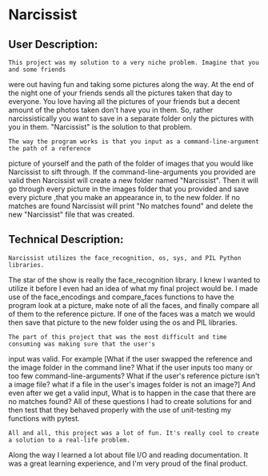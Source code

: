 # Narcissist

## User Description:

    This project was my solution to a very niche problem. Imagine that you and some friends 
were out having fun and taking some pictures along the way. At the end of the night one of your friends
sends all the pictures taken that day to everyone. You love having all the pictures of your friends but a
decent amount of the photos taken don't have you in them. So, rather narcissistically you want to save 
in a separate folder only the pictures with you in them. "Narcissist" is the solution to that problem.

    The way the program works is that you input as a command-line-argument the path of a reference
picture of yourself and the path of the folder of images that you would like Narcissist to sift
through. If the command-line-arguments you provided are valid then Narcissist will create a new folder 
named "Narcissist". Then it will go through every picture in the images folder that you provided and 
save every picture ,that you make an appearance in, to the new folder. If no matches are found Narcissist 
will print  "No matches found" and delete the new "Narcissist" file that was created.


## Technical Description:

    Narcissist utilizes the face_recognition, os, sys, and PIL Python libraries.
The star of the show is really the face_recognition library. I knew I wanted to utilize it before
I even had an idea of what my final project would be. I made use of the face_encodings and compare_faces
functions to have the program look at a picture, make note of all the faces, and finally compare all of
them to the reference picture. If one of the faces was a match we would then save that picture to the new
folder using the os and PIL libraries.

    The part of this project that was the most difficult and time consuming was making sure that the user's
input was valid. For example [What if the user swapped the reference and the image folder in the command line?
What if the user inputs too many or too few command-line-arguments? What if the user's reference picture isn't a
image file? what if a file in the user's images folder is not an image?] And even after we get a valid input,
What is to happen in the case that there are no matches found? All of these questions I had to create solutions
for and then test that they behaved properly with the use of unit-testing my functions with pytest.

    All and all, this project was a lot of fun. It's really cool to create a solution to a real-life problem.
Along the way I learned a lot about file I/O and reading documentation. It was a great learning experience,
and I'm very proud of the final product.